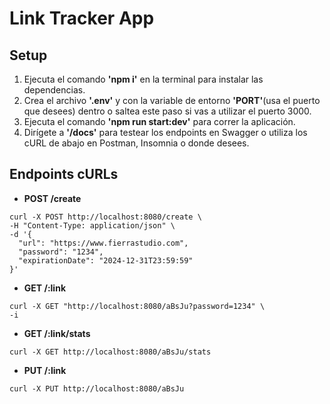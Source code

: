 # Link Tracker App

## Setup
1. Ejecuta el comando **'npm i'** en la terminal para instalar las dependencias.
2. Crea el archivo **'.env'** y con la variable de entorno **'PORT'**(usa el puerto que desees) dentro o saltea este paso si vas a utilizar el puerto 3000.
3. Ejecuta el comando **'npm run start:dev'** para correr la aplicación.
4. Dirígete a **'/docs'** para testear los endpoints en Swagger o utiliza los cURL de abajo en Postman, Insomnia o donde desees.

## Endpoints cURLs

- **POST /create**
```
curl -X POST http://localhost:8080/create \
-H "Content-Type: application/json" \
-d '{
  "url": "https://www.fierrastudio.com",
  "password": "1234",
  "expirationDate": "2024-12-31T23:59:59"
}'
```

- **GET /:link**
```
curl -X GET "http://localhost:8080/aBsJu?password=1234" \
-i
```

- **GET /:link/stats**
```
curl -X GET http://localhost:8080/aBsJu/stats
```

- **PUT /:link**
```
curl -X PUT http://localhost:8080/aBsJu
```
